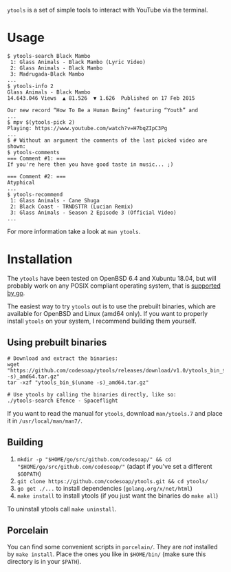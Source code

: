 `ytools` is a set of simple tools to interact with YouTube via the terminal.

# Usage
```console
$ ytools-search Black Mambo
 1: Glass Animals - Black Mambo (Lyric Video)
 2: Glass Animals - Black Mambo
 3: Madrugada-Black Mambo
...
$ ytools-info 2
Glass Animals - Black Mambo
14.643.046 Views  ▲ 81.526  ▼ 1.626  Published on 17 Feb 2015

Our new record “How To Be a Human Being” featuring “Youth” and
...
$ mpv $(ytools-pick 2)
Playing: https://www.youtube.com/watch?v=H7bqZIpC3Pg
...
$ # Without an argument the comments of the last picked video are shown:
$ ytools-comments
=== Comment #1: ===
If you're here then you have good taste in music... ;)

=== Comment #2: ===
Atyphical
...
$ ytools-recommend
 1: Glass Animals - Cane Shuga
 2: Black Coast - TRNDSTTR (Lucian Remix)
 3: Glass Animals - Season 2 Episode 3 (Official Video)
...
```

For more information take a look at `man ytools`.

# Installation
The `ytools` have been tested on OpenBSD 6.4 and Xubuntu 18.04, but
will probably work on any POSIX compliant operating system, that
is [supported by go](https://github.com/golang/go/wiki/GoArm#introduction).

The easiest way to try `ytools` out is to use the prebuilt binaries,
which are available for OpenBSD and Linux (amd64 only). If you want
to properly install `ytools` on your system, I recommend building
them yourself.

## Using prebuilt binaries
```shell
# Download and extract the binaries:
wget "https://github.com/codesoap/ytools/releases/download/v1.0/ytools_bin_$(uname -s)_amd64.tar.gz"
tar -xzf "ytools_bin_$(uname -s)_amd64.tar.gz"

# Use ytools by calling the binaries directly, like so:
./ytools-search Efence - Spaceflight
```

If you want to read the manual for `ytools`, download `man/ytools.7`
and place it in `/usr/local/man/man7/`.

## Building
1. `mkdir -p "$HOME/go/src/github.com/codesoap/" && cd "$HOME/go/src/github.com/codesoap/"`
   (adapt if you've set a different `$GOPATH`)
2. `git clone https://github.com/codesoap/ytools.git && cd ytools/`
3. `go get ./...` to install dependencies (`golang.org/x/net/html`)
4. `make install` to install ytools (if you just want the binaries do
   `make all`)

To uninstall ytools call `make uninstall`.

## Porcelain
You can find some convenient scripts in `porcelain/`. They are *not*
installed by `make install`. Place the ones you like in `$HOME/bin/`
(make sure this directory is in your `$PATH`).
